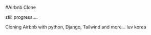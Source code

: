 #Airbnb Clone

still progress....

Cloning Airbnb with python, Django, Tailwind and more... luv korea

